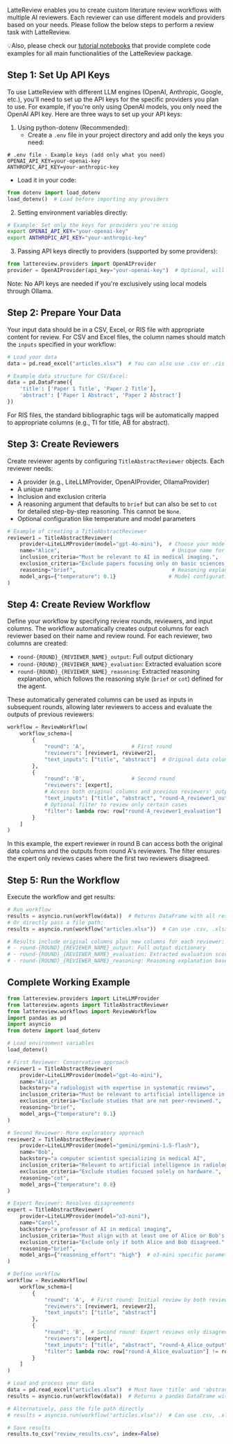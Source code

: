 LatteReview enables you to create custom literature review workflows with multiple AI reviewers. Each reviewer can use different models and providers based on your needs. Please follow the below steps to perform a review task with LatteReview.

💡Also, please check our [tutorial notebooks](https://github.com/PouriaRouzrokh/LatteReview/tree/main/tutorials) that provide complete code examples for all main functionalities of the LatteReview package.

## Step 1: Set Up API Keys

To use LatteReview with different LLM engines (OpenAI, Anthropic, Google, etc.), you'll need to set up the API keys for the specific providers you plan to use. For example, if you're only using OpenAI models, you only need the OpenAI API key. Here are three ways to set up your API keys:

1. Using python-dotenv (Recommended):
   - Create a `.env` file in your project directory and add only the keys you need:

```text
# .env file - Example keys (add only what you need)
OPENAI_API_KEY=your-openai-key
ANTHROPIC_API_KEY=your-anthropic-key
```

- Load it in your code:

```python
from dotenv import load_dotenv
load_dotenv()  # Load before importing any providers
```

2. Setting environment variables directly:

```bash
# Example: Set only the keys for providers you're using
export OPENAI_API_KEY="your-openai-key"
export ANTHROPIC_API_KEY="your-anthropic-key"
```

3. Passing API keys directly to providers (supported by some providers):

```python
from lattereview.providers import OpenAIProvider
provider = OpenAIProvider(api_key="your-openai-key")  # Optional, will use environment variable if not provided
```

Note: No API keys are needed if you're exclusively using local models through Ollama.

## Step 2: Prepare Your Data

Your input data should be in a CSV, Excel, or RIS file with appropriate content for review. For CSV and Excel files, the column names should match the `inputs` specified in your workflow:

```python
# Load your data
data = pd.read_excel("articles.xlsx")  # You can also use .csv or .ris files

# Example data structure for CSV/Excel:
data = pd.DataFrame({
    'title': ['Paper 1 Title', 'Paper 2 Title'],
    'abstract': ['Paper 1 Abstract', 'Paper 2 Abstract']
})
```

For RIS files, the standard bibliographic tags will be automatically mapped to appropriate columns (e.g., TI for title, AB for abstract).

## Step 3: Create Reviewers

Create reviewer agents by configuring `TitleAbstractReviewer` objects. Each reviewer needs:

- A provider (e.g., LiteLLMProvider, OpenAIProvider, OllamaProvider)
- A unique name
- Inclusion and exclusion criteria
- A reasoning argument that defaults to `brief` but can also be set to `cot` for detailed step-by-step reasoning. This cannot be `None`.
- Optional configuration like temperature and model parameters

```python
# Example of creating a TitleAbstractReviewer
reviewer1 = TitleAbstractReviewer(
    provider=LiteLLMProvider(model="gpt-4o-mini"),  # Choose your model provider
    name="Alice",                                    # Unique name for the reviewer
    inclusion_criteria="Must be relevant to AI in medical imaging.",
    exclusion_criteria="Exclude papers focusing only on basic sciences.",
    reasoning="brief",                               # Reasoning explanation
    model_args={"temperature": 0.1}                 # Model configuration
)
```

## Step 4: Create Review Workflow

Define your workflow by specifying review rounds, reviewers, and input columns. The workflow automatically creates output columns for each reviewer based on their name and review round. For each reviewer, two columns are created:

- `round-{ROUND}_{REVIEWER_NAME}_output`: Full output dictionary
- `round-{ROUND}_{REVIEWER_NAME}_evaluation`: Extracted evaluation score
- `round-{ROUND}_{REVIEWER_NAME}_reasoning`: Extracted reasoning explanation, which follows the reasoning style (`brief` or `cot`) defined for the agent.

These automatically generated columns can be used as inputs in subsequent rounds, allowing later reviewers to access and evaluate the outputs of previous reviewers:

```python
workflow = ReviewWorkflow(
    workflow_schema=[
        {
            "round": 'A',               # First round
            "reviewers": [reviewer1, reviewer2],
            "text_inputs": ["title", "abstract"]  # Original data columns
        },
        {
            "round": 'B',               # Second round
            "reviewers": [expert],
            # Access both original columns and previous reviewers' outputs
            "text_inputs": ["title", "abstract", "round-A_reviewer1_output", "round-A_reviewer2_output"],
            # Optional filter to review only certain cases
            "filter": lambda row: row["round-A_reviewer1_evaluation"] != row["round-A_reviewer2_evaluation"]
        }
    ]
)
```

In this example, the expert reviewer in round B can access both the original data columns and the outputs from round A's reviewers. The filter ensures the expert only reviews cases where the first two reviewers disagreed.

## Step 5: Run the Workflow

Execute the workflow and get results:

```python
# Run workflow
results = asyncio.run(workflow(data))  # Returns DataFrame with all results
# Or directly pass a file path:
results = asyncio.run(workflow("articles.xlsx"))  # Can use .csv, .xlsx, or .ris files

# Results include original columns plus new columns for each reviewer:
# - round-{ROUND}_{REVIEWER_NAME}_output: Full output dictionary
# - round-{ROUND}_{REVIEWER_NAME}_evaluation: Extracted evaluation score
# - round-{ROUND}_{REVIEWER_NAME}_reasoning: Reasoning explanation based on the defined style (`brief` or `cot`)
```

## Complete Working Example

```python
from lattereview.providers import LiteLLMProvider
from lattereview.agents import TitleAbstractReviewer
from lattereview.workflows import ReviewWorkflow
import pandas as pd
import asyncio
from dotenv import load_dotenv

# Load environment variables
load_dotenv()

# First Reviewer: Conservative approach
reviewer1 = TitleAbstractReviewer(
    provider=LiteLLMProvider(model="gpt-4o-mini"),
    name="Alice",
    backstory="a radiologist with expertise in systematic reviews",
    inclusion_criteria="Must be relevant to artificial intelligence in radiology.",
    exclusion_criteria="Exclude studies that are not peer-reviewed.",
    reasoning="brief",
    model_args={"temperature": 0.1}
)

# Second Reviewer: More exploratory approach
reviewer2 = TitleAbstractReviewer(
    provider=LiteLLMProvider(model="gemini/gemini-1.5-flash"),
    name="Bob",
    backstory="a computer scientist specializing in medical AI",
    inclusion_criteria="Relevant to artificial intelligence in radiology.",
    exclusion_criteria="Exclude studies focused solely on hardware.",
    reasoning="cot",
    model_args={"temperature": 0.8}
)

# Expert Reviewer: Resolves disagreements
expert = TitleAbstractReviewer(
    provider=LiteLLMProvider(model="o3-mini"),
    name="Carol",
    backstory="a professor of AI in medical imaging",
    inclusion_criteria="Must align with at least one of Alice or Bob's recommendations.",
    exclusion_criteria="Exclude only if both Alice and Bob disagreed.",
    reasoning="brief",
    model_args={"reasoning_effort": "high"}  # o3-mini specific parameter
)

# Define workflow
workflow = ReviewWorkflow(
    workflow_schema=[
        {
            "round": 'A',  # First round: Initial review by both reviewers
            "reviewers": [reviewer1, reviewer2],
            "text_inputs": ["title", "abstract"]
        },
        {
            "round": 'B',  # Second round: Expert reviews only disagreements
            "reviewers": [expert],
            "text_inputs": ["title", "abstract", "round-A_Alice_output", "round-A_Bob_output"],
            "filter": lambda row: row["round-A_Alice_evaluation"] != row["round-A_Bob_evaluation"]
        }
    ]
)

# Load and process your data
data = pd.read_excel("articles.xlsx")  # Must have 'title' and 'abstract' columns
results = asyncio.run(workflow(data))  # Returns a pandas DataFrame with all original and output columns

# Alternatively, pass the file path directly
# results = asyncio.run(workflow("articles.xlsx"))  # Can use .csv, .xlsx, or .ris files

# Save results
results.to_csv("review_results.csv", index=False)
```
